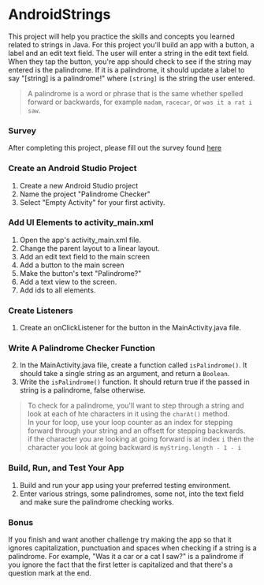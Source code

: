 # AndroidStrings

This project will help you practice the skills and concepts you learned related to strings in Java. For this project you'll build an app with a button, a label and an edit text field. The user will enter a string in the edit text field. When they tap the button, you're app should check to see if the string may entered is the palindrome. If it is a palindrome, it should update a label to say "[string] is a palindrome!" where `[string]` is the string the user entered.

> A palindrome is a word or phrase that is the same whether spelled forward or backwards, for example `madam`, `racecar`, or `was it a rat i saw`.

### Survey
After completing this project, please fill out the survey found [here](https://goo.gl/forms/m1ExvM2UZluAVxDp1)

### Create an Android Studio Project

1. Create a new Android Studio project
2. Name the project "Palindrome Checker"
3. Select "Empty Activity" for your first activity.

### Add UI Elements to activity_main.xml

1. Open the app's activity_main.xml file.
2. Change the parent layout to a linear layout.
3. Add an edit text field to the main screen
4. Add a button to the main screen
5. Make the button's text "Palindrome?"
6. Add a text view to the screen.
7. Add ids to all elements.

### Create Listeners

1. Create an onClickListener for the button in the MainActivity.java file.

### Write A Palindrome Checker Function

2. In the MainActivity.java file, create a function called `isPalindrome()`. It should take a single string as an argument, and return a `Boolean`.
3. Write the `isPalindrome()` function. It should return true if the passed in string is a palindrome, false otherwise.

> To check for a palindrome, you'll want to step through a string and look at each of hte characters in it using the `charAt()` method.  
> In your for loop, use your loop counter as an index for stepping forward through your string and an offsett for stepping backwards.  
> if the character you are looking at going forward is at index `i` then the character you look at going backward is `myString.length - 1 - i`  

### Build, Run, and Test Your App

1. Build and run your app using your preferred testing environment.
2. Enter various strings, some palindromes, some not, into the text field and make sure the palindrome checking works.

### Bonus

If you finish and want another challenge try making the app so that it ignores capitalization, punctuation and spaces when checking if a string is a palindrome. For example, "Was it a car or a cat I saw?" is a palindrome if you ignore the fact that the first letter is capitalized and that there's a question mark at the end.
